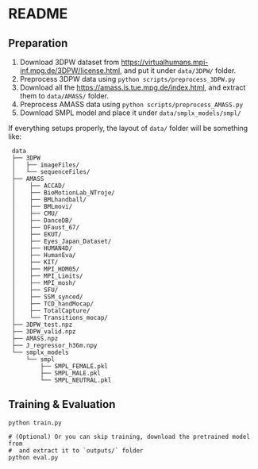 # README
## Preparation
1. Download 3DPW dataset from https://virtualhumans.mpi-inf.mpg.de/3DPW/license.html, and put it under `data/3DPW/` folder.
2. Preprocess 3DPW data using `python scripts/preprocess_3DPW.py`
3. Download all the https://amass.is.tue.mpg.de/index.html, and extract them to `data/AMASS/` folder.
4. Preprocess AMASS data using `python scripts/preprocess_AMASS.py`
5. Download SMPL model and place it under `data/smplx_models/smpl/`

If everything setups properly, the layout of `data/` folder will be something like:
```
 data
 ├── 3DPW
 │   ├── imageFiles/
 │   └── sequenceFiles/
 ├── AMASS
 │    ├── ACCAD/
 │    ├── BioMotionLab_NTroje/
 │    ├── BMLhandball/
 │    ├── BMLmovi/
 │    ├── CMU/
 │    ├── DanceDB/
 │    ├── DFaust_67/
 │    ├── EKUT/
 │    ├── Eyes_Japan_Dataset/
 │    ├── HUMAN4D/
 │    ├── HumanEva/
 │    ├── KIT/
 │    ├── MPI_HDM05/
 │    ├── MPI_Limits/
 │    ├── MPI_mosh/
 │    ├── SFU/
 │    ├── SSM_synced/
 │    ├── TCD_handMocap/
 │    ├── TotalCapture/
 │    └── Transitions_mocap/
 ├── 3DPW_test.npz
 ├── 3DPW_valid.npz
 ├── AMASS.npz
 ├── J_regressor_h36m.npy
 └── smplx_models
     └── smpl
         ├── SMPL_FEMALE.pkl
         ├── SMPL_MALE.pkl
         └── SMPL_NEUTRAL.pkl
```

## Training & Evaluation
```
python train.py

# (Optional) Or you can skip training, download the pretrained model from
#  and extract it to `outputs/` folder
python eval.py
```
